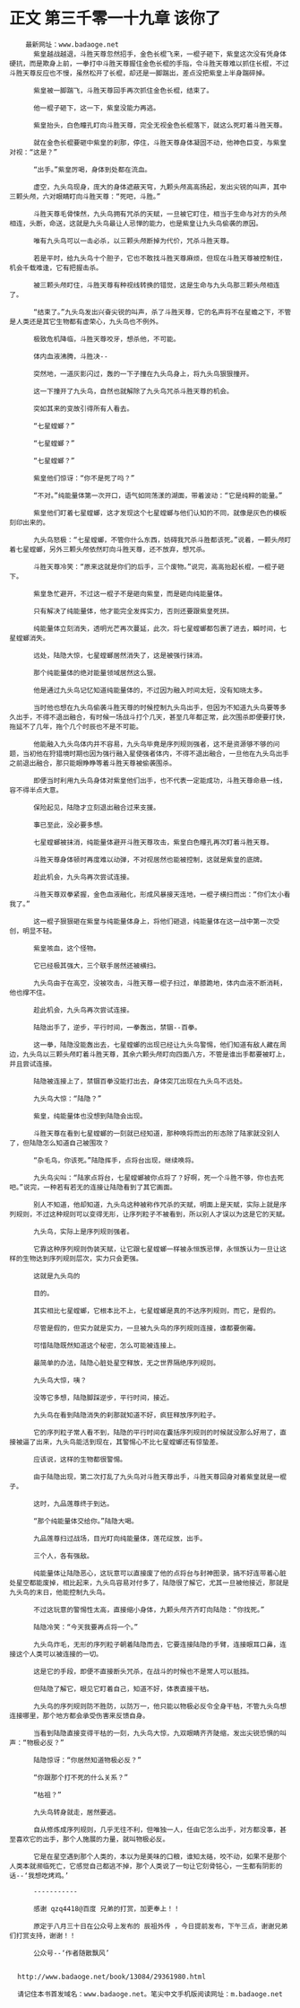 # 正文 第三千零一十九章 该你了
        最新网址：www.badaoge.net
          紫皇越战越退，斗胜天尊忽然招手，金色长棍飞来，一棍子砸下，紫皇这次没有凭身体硬抗，而是欺身上前，一拳打中斗胜天尊握住金色长棍的手指，令斗胜天尊难以抓住长棍，不过斗胜天尊反应也不慢，虽然松开了长棍，却还是一脚踹出，差点没把紫皇上半身踹碎掉。
      
          紫皇被一脚踹飞，斗胜天尊回手再次抓住金色长棍，结束了。
      
          他一棍子砸下，这一下，紫皇没能力再逃。
      
          紫皇抬头，白色瞳孔盯向斗胜天尊，完全无视金色长棍落下，就这么死盯着斗胜天尊。
      
          就在金色长棍要砸中紫皇的刹那，停住，斗胜天尊身体凝固不动，他神色巨变，与紫皇对视：“这是？”
      
          “出手。”紫皇厉喝，身体到处都在流血。
      
          虚空，九头鸟现身，庞大的身体遮蔽天穹，九颗头颅高高扬起，发出尖锐的叫声，其中三颗头颅，六对眼睛盯向斗胜天尊：“死吧，斗胜。”
      
          斗胜天尊毛骨悚然，九头鸟拥有咒杀的天赋，一旦被它盯住，相当于生命与对方的头颅相连，头断，命送，这就是九头鸟最让人忌惮的能力，也是紫皇让九头鸟偷袭的原因。
      
          唯有九头鸟可以一击必杀，以三颗头颅断掉为代价，咒杀斗胜天尊。
      
          若是平时，给九头鸟十个胆子，它也不敢找斗胜天尊麻烦，但现在斗胜天尊被控制住，机会千载难逢，它有把握击杀。
      
          被三颗头颅盯住，斗胜天尊有种视线转换的错觉，这是生命与九头鸟那三颗头颅相连了。
      
          “结束了。”九头鸟发出兴奋尖锐的叫声，杀了斗胜天尊，它的名声将不在星蟾之下，不管是人类还是其它生物都有虚荣心，九头鸟也不例外。
      
          极致危机降临，斗胜天尊咬牙，想杀他，不可能。
      
          体内血液沸腾，斗胜决--
      
          突然地，一道灰影闪过，轰的一下子撞在九头鸟身上，将九头鸟狠狠撞开。
      
          这一下撞开了九头鸟，自然也就解除了九头鸟咒杀斗胜天尊的机会。
      
          突如其来的变故引得所有人看去。
      
          “七星螳螂？”
      
          “七星螳螂？”
      
          “七星螳螂？”
      
          紫皇他们惊讶：“你不是死了吗？”
      
          “不对。”纯能量体第一次开口，语气如同荡漾的湖面，带着波动：“它是纯粹的能量。”
      
          紫皇他们盯着七星螳螂，这才发现这个七星螳螂与他们认知的不同，就像是灰色的模板刻印出来的。
      
          九头鸟怒极：“七星螳螂，不管你什么东西，妨碍我咒杀斗胜都该死。”说着，一颗头颅盯着七星螳螂，另外三颗头颅依然盯向斗胜天尊，还不放弃，想咒杀。
      
          斗胜天尊冷笑：“原来这就是你们的后手，三个废物。”说完，高高抬起长棍，一棍子砸下。
      
          紫皇急忙避开，不过这一棍子不是砸向紫皇，而是砸向纯能量体。
      
          只有解决了纯能量体，他才能完全发挥实力，否则还要跟紫皇死拼。
      
          纯能量体立刻消失，透明光芒再次蔓延，此次，将七星螳螂都包裹了进去，瞬时间，七星螳螂消失。
      
          远处，陆隐大惊，七星螳螂居然消失了，这是被强行抹消。
      
          那个纯能量体的绝对能量领域居然这么狠。
      
          他是通过九头鸟记忆知道纯能量体的，不过因为融入时间太短，没有知晓太多。
      
          当时他也想在九头鸟偷袭斗胜天尊的时候控制九头鸟出手，但因为不知道九头鸟要等多久出手，不得不退出融合，有时候一场战斗打个几天，甚至几年都正常，此次围杀即便要打快，拖延不了几年，拖个几个时辰也不是不可能。
      
          他能融入九头鸟体内并不容易，九头鸟毕竟是序列规则强者，这不是资源够不够的问题，当初他在狩猎境时期也因为强行融入星使强者体内，不得不退出融合，一旦他在九头鸟出手之前退出融合，那只能眼睁睁等着斗胜天尊被偷袭围杀。
      
          即便当时利用九头鸟身体对紫皇他们出手，也不代表一定能成功，斗胜天尊命悬一线，容不得半点大意。
      
          保险起见，陆隐才立刻退出融合过来支援。
      
          事已至此，没必要多想。
      
          七星螳螂被抹消，纯能量体避开斗胜天尊攻击，紫皇白色瞳孔再次盯着斗胜天尊。
      
          斗胜天尊身体顿时再度难以动弹，不对视居然也能被控制，这就是紫皇的底牌。
      
          趁此机会，九头鸟再次尝试连接。
      
          斗胜天尊双拳紧握，金色血液融化，形成风暴接天连地，一棍子横扫而出：“你们太小看我了。”
      
          这一棍子狠狠砸在紫皇与纯能量体身上，将他们砸退，纯能量体在这一战中第一次受创，明显不轻。
      
          紫皇咳血，这个怪物。
      
          它已经极其强大，三个联手居然还被横扫。
      
          九头鸟由于在高空，没被攻击，斗胜天尊一棍子扫过，单膝跪地，体内血液不断消耗，他也撑不住。
      
          趁此机会，九头鸟再次尝试连接。
      
          陆隐出手了，逆步，平行时间，一拳轰出，禁锢--百拳。
      
          这一拳，陆隐没能轰出去，七星螳螂的出现已经让九头鸟警惕，他们知道有敌人藏在周边，九头鸟以三颗头颅盯着斗胜天尊，其余六颗头颅盯向四面八方，不管是谁出手都要被盯上，并且尝试连接。
      
          陆隐被连接上了，禁锢百拳没能打出去，身体突兀出现在九头鸟不远处。
      
          九头鸟大惊：“陆隐？”
      
          紫皇，纯能量体也没想到陆隐会出现。
      
          斗胜天尊在看到七星螳螂的一刻就已经知道，那种唤将而出的形态除了陆家就没别人了，但陆隐怎么知道自己被围攻？
      
          “杂毛鸟，你该死。”陆隐挥手，点将台出现，继续唤将。
      
          九头鸟尖叫：“陆家点将台，七星螳螂被你点将了？好啊，死一个斗胜不够，你也去死吧。”说完，一种若有若无的连接让陆隐看到了其它画面。
      
          别人不知道，他却知道，九头鸟这种被称作咒杀的天赋，明面上是天赋，实际上就是序列规则，不过这种规则可以变得无形，让序列粒子不被看到，所以别人才误以为这是它的天赋。
      
          九头鸟，实际上是序列规则强者。
      
          它靠这种序列规则伪装天赋，让它跟七星螳螂一样被永恒族忌惮，永恒族认为一旦让这样的生物达到序列规则层次，实力只会更强。
      
          这就是九头鸟的
      
          目的。
      
          其实相比七星螳螂，它根本比不上，七星螳螂是真的不达序列规则，而它，是假的。
      
          尽管是假的，但实力就是实力，一旦被九头鸟的序列规则连接，谁都要倒霉。
      
          可惜陆隐既然知道这个秘密，怎么可能被连接上。
      
          最简单的办法，陆隐心脏处星空释放，无之世界隔绝序列规则。
      
          九头鸟大惊，咦？
      
          没等它多想，陆隐脚踩逆步，平行时间，接近。
      
          九头鸟在看到陆隐消失的刹那就知道不好，疯狂释放序列粒子。
      
          它的序列粒子常人看不到，陆隐的平行时间在囊括序列规则的时候就没那么好用了，直接被逼了出来，九头鸟能活到现在，其警惕心不比七星螳螂还有惊蛰差。
      
          应该说，这样的生物都很警惕。
      
          由于陆隐出现，第二次打乱了九头鸟对斗胜天尊出手，斗胜天尊回身对着紫皇就是一棍子。
      
          这时，九品莲尊终于到达。
      
          “那个纯能量体交给你。”陆隐大喝。
      
          九品莲尊扫过战场，目光盯向纯能量体，莲花绽放，出手。
      
          三个人，各有强敌。
      
          纯能量体让陆隐恶心，这玩意可以直接废了他的点将台与封神图录，搞不好连带着心脏处星空都能废掉，相比起来，九头鸟容易对付多了，陆隐很了解它，尤其一旦被他接近，那就是九头鸟的末日，他能控制九头鸟。
      
          不过这玩意的警惕性太高，直接缩小身体，九颗头颅齐齐盯向陆隐：“你找死。”
      
          陆隐冷笑：“今天我要再点将一个。”
      
          九头鸟炸毛，无形的序列粒子朝着陆隐而去，它要连接陆隐的手臂，连接眼耳口鼻，连接这个人类可以被连接的一切。
      
          这是它的手段，即便不直接断头咒杀，在战斗的时候也不是常人可以抵挡。
      
          但陆隐了解它，眼见它盯着自己，知道不好，体表直接干枯。
      
          九头鸟的序列规则防不胜防，以防万一，他只能以物极必反令全身干枯，不管九头鸟想连接哪里，那个地方都会承受伤害来反馈自身。
      
          当看到陆隐直接变得干枯的一刻，九头鸟大惊，九双眼睛齐齐陡缩，发出尖锐恐惧的叫声：“物极必反？”
      
          陆隐惊讶：“你居然知道物极必反？”
      
          “你跟那个打不死的什么关系？”
      
          “枯祖？”
      
          九头鸟转身就走，居然要逃。
      
          自从修炼成序列规则，几乎无往不利，但唯独一人，任由它怎么出手，对方都没事，甚至喜欢它的出手，那个人施展的力量，就叫物极必反。
      
          它是在星空遇到那个人类的，本以为是美味的口粮，谁知太硌，咬不动，如果不是那个人类本就濒临死亡，它感觉自己都逃不掉，那个人类说了一句让它刻骨铭心，一生都有阴影的话--‘我想吃烤鸡。’
      
          -----------
      
          感谢 qzq4418@百度 兄弟的打赏，加更奉上！！
      
          原定于八月三十日在公众号上发布的 辰祖外传 ，今日提前发布，下午三点，谢谢兄弟们打赏支持，谢谢！！
      
          公众号--‘作者随散飘风’
      
      
      http://www.badaoge.net/book/13084/29361980.html
      
      请记住本书首发域名：www.badaoge.net。笔尖中文手机版阅读网址：m.badaoge.net